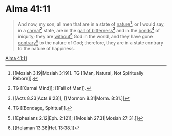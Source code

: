 # Alma 41:11

> And now, my son, all men that are in a state of <u>nature</u>[^a], or I would say, in a <u>carnal</u>[^b] state, are in the <u>gall of bitterness</u>[^c] and in the <u>bonds</u>[^d] of iniquity; they are <u>without</u>[^e] God in the world, and they have gone <u>contrary</u>[^f] to the nature of God; therefore, they are in a state contrary to the nature of happiness.

[Alma 41:11](https://www.churchofjesuschrist.org/study/scriptures/bofm/alma/41?lang=eng&id=p11#p11)


[^a]: [[Mosiah 3.19|Mosiah 3:19]]. TG [[Man, Natural, Not Spiritually Reborn]].
[^b]: TG [[Carnal Mind]]; [[Fall of Man]].
[^c]: [[Acts 8.23|Acts 8:23]]; [[Mormon 8.31|Morm. 8:31.]]
[^d]: TG [[Bondage, Spiritual]].
[^e]: [[Ephesians 2.12|Eph. 2:12]]; [[Mosiah 27.31|Mosiah 27:31.]]
[^f]: [[Helaman 13.38|Hel. 13:38.]]
